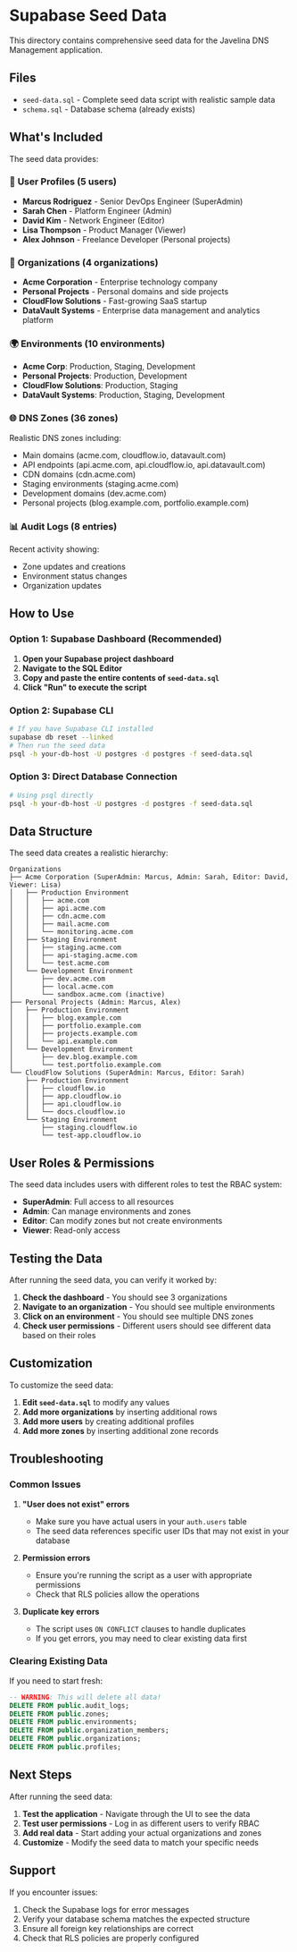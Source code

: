 # Supabase Seed Data

This directory contains comprehensive seed data for the Javelina DNS Management application.

## Files

- `seed-data.sql` - Complete seed data script with realistic sample data
- `schema.sql` - Database schema (already exists)

## What's Included

The seed data provides:

### 👥 **User Profiles (5 users)**
- **Marcus Rodriguez** - Senior DevOps Engineer (SuperAdmin)
- **Sarah Chen** - Platform Engineer (Admin) 
- **David Kim** - Network Engineer (Editor)
- **Lisa Thompson** - Product Manager (Viewer)
- **Alex Johnson** - Freelance Developer (Personal projects)

### 🏢 **Organizations (4 organizations)**
- **Acme Corporation** - Enterprise technology company
- **Personal Projects** - Personal domains and side projects
- **CloudFlow Solutions** - Fast-growing SaaS startup
- **DataVault Systems** - Enterprise data management and analytics platform

### 🌍 **Environments (10 environments)**
- **Acme Corp**: Production, Staging, Development
- **Personal Projects**: Production, Development  
- **CloudFlow Solutions**: Production, Staging
- **DataVault Systems**: Production, Staging, Development

### 🌐 **DNS Zones (36 zones)**
Realistic DNS zones including:
- Main domains (acme.com, cloudflow.io, datavault.com)
- API endpoints (api.acme.com, api.cloudflow.io, api.datavault.com)
- CDN domains (cdn.acme.com)
- Staging environments (staging.acme.com)
- Development domains (dev.acme.com)
- Personal projects (blog.example.com, portfolio.example.com)

### 📊 **Audit Logs (8 entries)**
Recent activity showing:
- Zone updates and creations
- Environment status changes
- Organization updates

## How to Use

### Option 1: Supabase Dashboard (Recommended)

1. **Open your Supabase project dashboard**
2. **Navigate to the SQL Editor**
3. **Copy and paste the entire contents of `seed-data.sql`**
4. **Click "Run" to execute the script**

### Option 2: Supabase CLI

```bash
# If you have Supabase CLI installed
supabase db reset --linked
# Then run the seed data
psql -h your-db-host -U postgres -d postgres -f seed-data.sql
```

### Option 3: Direct Database Connection

```bash
# Using psql directly
psql -h your-db-host -U postgres -d postgres -f seed-data.sql
```

## Data Structure

The seed data creates a realistic hierarchy:

```
Organizations
├── Acme Corporation (SuperAdmin: Marcus, Admin: Sarah, Editor: David, Viewer: Lisa)
│   ├── Production Environment
│   │   ├── acme.com
│   │   ├── api.acme.com
│   │   ├── cdn.acme.com
│   │   ├── mail.acme.com
│   │   └── monitoring.acme.com
│   ├── Staging Environment
│   │   ├── staging.acme.com
│   │   ├── api-staging.acme.com
│   │   └── test.acme.com
│   └── Development Environment
│       ├── dev.acme.com
│       ├── local.acme.com
│       └── sandbox.acme.com (inactive)
├── Personal Projects (Admin: Marcus, Alex)
│   ├── Production Environment
│   │   ├── blog.example.com
│   │   ├── portfolio.example.com
│   │   ├── projects.example.com
│   │   └── api.example.com
│   └── Development Environment
│       ├── dev.blog.example.com
│       └── test.portfolio.example.com
└── CloudFlow Solutions (SuperAdmin: Marcus, Editor: Sarah)
    ├── Production Environment
    │   ├── cloudflow.io
    │   ├── app.cloudflow.io
    │   ├── api.cloudflow.io
    │   └── docs.cloudflow.io
    └── Staging Environment
        ├── staging.cloudflow.io
        └── test-app.cloudflow.io
```

## User Roles & Permissions

The seed data includes users with different roles to test the RBAC system:

- **SuperAdmin**: Full access to all resources
- **Admin**: Can manage environments and zones
- **Editor**: Can modify zones but not create environments
- **Viewer**: Read-only access

## Testing the Data

After running the seed data, you can verify it worked by:

1. **Check the dashboard** - You should see 3 organizations
2. **Navigate to an organization** - You should see multiple environments
3. **Click on an environment** - You should see multiple DNS zones
4. **Check user permissions** - Different users should see different data based on their roles

## Customization

To customize the seed data:

1. **Edit `seed-data.sql`** to modify any values
2. **Add more organizations** by inserting additional rows
3. **Add more users** by creating additional profiles
4. **Add more zones** by inserting additional zone records

## Troubleshooting

### Common Issues

1. **"User does not exist" errors**
   - Make sure you have actual users in your `auth.users` table
   - The seed data references specific user IDs that may not exist in your database

2. **Permission errors**
   - Ensure you're running the script as a user with appropriate permissions
   - Check that RLS policies allow the operations

3. **Duplicate key errors**
   - The script uses `ON CONFLICT` clauses to handle duplicates
   - If you get errors, you may need to clear existing data first

### Clearing Existing Data

If you need to start fresh:

```sql
-- WARNING: This will delete all data!
DELETE FROM public.audit_logs;
DELETE FROM public.zones;
DELETE FROM public.environments;
DELETE FROM public.organization_members;
DELETE FROM public.organizations;
DELETE FROM public.profiles;
```

## Next Steps

After running the seed data:

1. **Test the application** - Navigate through the UI to see the data
2. **Test user permissions** - Log in as different users to verify RBAC
3. **Add real data** - Start adding your actual organizations and zones
4. **Customize** - Modify the seed data to match your specific needs

## Support

If you encounter issues:

1. Check the Supabase logs for error messages
2. Verify your database schema matches the expected structure
3. Ensure all foreign key relationships are correct
4. Check that RLS policies are properly configured
